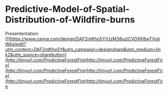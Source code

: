 # Predictive-Model-of-Spatial-Distribution-of-Wildfire-burns


Presententation: [[[https://www.canva.com/design/DAF2ntKho5Y/UzM38uziCVDXK8wTVuhWkg/edit?utm_content=DAF2ntKho5Y&utm_campaign=designshare&utm_medium=link2&utm_source=sharebutton](http://tinyurl.com/PredictiveForestFire)http://tinyurl.com/PredictiveForestFire](http://tinyurl.com/PredictiveForestFire)http://tinyurl.com/PredictiveForestFire](http://tinyurl.com/PredictiveForestFire)http://tinyurl.com/PredictiveForestFire
